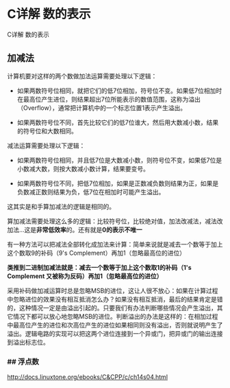 # C详解 数的表示


C详解 数的表示

<!--more-->

## 加减法

计算机要对这样的两个数做加法运算需要处理以下逻辑：

- 如果两数符号位相同，就把它们的低7位相加，符号位不变。如果低7位相加时在最高位产生进位，则结果超出7位所能表示的数值范围，这称为溢出（Overflow），通常把计算机中的一个标志位置1表示产生溢出。

- 如果两数符号位不同，首先比较它们的低7位谁大，然后用大数减小数，结果的符号位和大数相同。

减法运算需要处理以下逻辑：

- 如果两数符号位相同，并且低7位是大数减小数，则符号位不变，如果低7位是小数减大数，则按大数减小数计算，结果要变号。

- 如果两数符号位不同，把低7位相加，如果是正数减负数则结果为正，如果是负数减正数则结果为负，低7位在相加时可能产生溢出。

这其实是和手算加减法的逻辑是相同的。

算加减法需要处理这么多的逻辑：比较符号位，比较绝对值，加法改减法，减法改加法...这是**非常低效率**的。还有就是**0的表示不唯一**

有一种方法可以把减法全部转化成加法来计算：简单来说就是减去一个数等于加上这个数取9的补码（9's Complement）再加1（忽略最高位的进位）

**类推到二进制加减法就是：减去一个数等于加上这个数取1的补码（1's Complement 又被称为反码）再加1（忽略最高位的进位）**

采用补码做加减运算时总是忽略MSB的进位，这让人很不放心：如果在计算过程中忽略进位的效果没有相互抵消怎么办？如果没有相互抵消，最后的结果肯定是错的，这种情况一定是由溢出引起的。只要我们有办法判断哪些情况会产生溢出，其它情况下都可以放心地忽略MSB的进位。判断溢出的办法是这样的：在相加过程中最高位产生的进位和次高位产生的进位如果相同则没有溢出，否则就说明产生了溢出。逻辑电路的实现可以把这两个进位连接到一个异或门，把异或门的输出连接到溢出标志位。

### ## 浮点数

http://docs.linuxtone.org/ebooks/C&CPP/c/ch14s04.html
